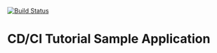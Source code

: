 [![Build Status](http://localhost:8080/buildStatus/icon?job=FreeStyle&build=0)](http://localhost:8080/job/FreeStyle/)

# CD/CI Tutorial Sample Application